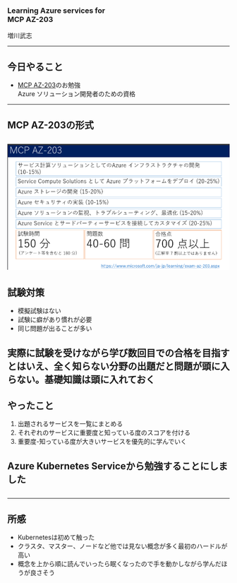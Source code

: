 ### Learning Azure services for <br> MCP AZ-203
  
増川武志

---
## 今日やること
- [MCP AZ-203](https://www.microsoft.com/en-us/learning/exam-AZ-203.aspx)のお勉強  
Azure ソリューション開発者のための資格
---
## MCP AZ-203の形式
![AZ-203](/shinjuku-mokumoku/35/MCP_overview.png) 
---
## 試験対策
* 模擬試験はない
* 試験に癖があり慣れが必要
* 同じ問題が出ることが多い  
  
実際に試験を受けながら学び数回目での合格を目指す  
とはいえ、全く知らない分野の出題だと問題が頭に入らない。基礎知識は頭に入れておく  
---
## やったこと
1. 出題されるサービスを一覧にまとめる  
1. それぞれのサービスに重要度と知っている度のスコアを付ける  
1. 重要度-知っている度が大きいサービスを優先的に学んでいく  
  
Azure Kubernetes Serviceから勉強することにしました
---
##


---
## 所感
* Kubernetesは初めて触った
* クラスタ、マスター、ノードなど他では見ない概念が多く最初のハードルが高い
* 概念を上から順に読んでいったら眠くなったので手を動かしながら学んだほうが良さそう
